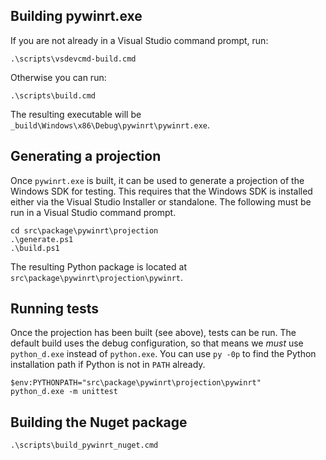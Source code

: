

## Building pywinrt.exe

If you are not already in a Visual Studio command prompt, run:

    .\scripts\vsdevcmd-build.cmd

Otherwise you can run:

    .\scripts\build.cmd

The resulting executable will be `_build\Windows\x86\Debug\pywinrt\pywinrt.exe`.


## Generating a projection

Once `pywinrt.exe` is built, it can be used to generate a projection of the
Windows SDK for testing. This requires that the Windows SDK is installed either
via the Visual Studio Installer or standalone. The following must be run in
a Visual Studio command prompt.

    cd src\package\pywinrt\projection
    .\generate.ps1
    .\build.ps1

The resulting Python package is located at `src\package\pywinrt\projection\pywinrt`.

## Running tests

Once the projection has been built (see above), tests can be run. The default
build uses the debug configuration, so that means we _must_ use `python_d.exe`
instead of `python.exe`. You can use `py -0p` to find the Python installation
path if Python is not in `PATH` already.

    $env:PYTHONPATH="src\package\pywinrt\projection\pywinrt"
    python_d.exe -m unittest

## Building the Nuget package

    .\scripts\build_pywinrt_nuget.cmd

